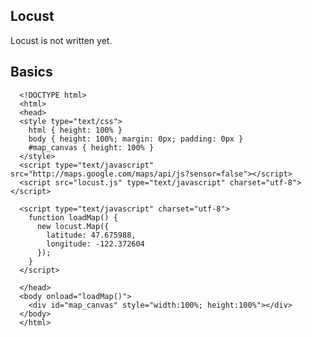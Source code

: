 Locust
------

Locust is not written yet.

Basics
------

      <!DOCTYPE html>
      <html>
      <head>
      <style type="text/css">
        html { height: 100% }
        body { height: 100%; margin: 0px; padding: 0px }
        #map_canvas { height: 100% }
      </style>
      <script type="text/javascript" src="http://maps.google.com/maps/api/js?sensor=false"></script>
      <script src="locust.js" type="text/javascript" charset="utf-8"></script>

      <script type="text/javascript" charset="utf-8">
        function loadMap() {
          new locust.Map({
            latitude: 47.675988,
            longitude: -122.372604
          });
        }
      </script>

      </head>
      <body onload="loadMap()">
        <div id="map_canvas" style="width:100%; height:100%"></div>
      </body>
      </html>